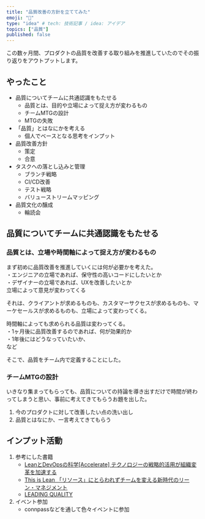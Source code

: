 ```yaml
---
title: "品質改善の方針を立ててみた"
emoji: "🔩"
type: "idea" # tech: 技術記事 / idea: アイデア
topics: ["品質"]
published: false
---
```


この数ヶ月間、プロダクトの品質を改善する取り組みを推進していたのでその振り返りをアウトプットします。  

## やったこと

- 品質についてチームに共通認識をもたせる
	- 品質とは、目的や立場によって捉え方が変わるもの
	- チームMTGの設計
	- MTGの失敗
- 「品質」とはなにかを考える
	- 個人でベースとなる思考をインプット
- 品質改善方針
	- 策定
	- 合意
- タスクへの落とし込みと管理
	- ブランチ戦略
	- CI/CD改善
	- テスト戦略
	- バリューストリームマッピング
- 品質文化の醸成
	- 輪読会

## 品質についてチームに共通認識をもたせる

### 品質とは、立場や時間軸によって捉え方が変わるもの

まず初めに品質改善を推進していくには何が必要かを考えた。  
・エンジニアの立場であれば、保守性の高いコードにしたいとか  
・デザイナーの立場であれば、UXを改善したいとか  
立場によって意見が変わってくる  

それは、クライアントが求めるものも、カスタマーサクセスが求めるものも、マーケセールスが求めるものも、立場によって変わってくる。  

時間軸によっても求められる品質は変わってくる。  
・1ヶ月後に品質改善するのであれば、何が効果的か  
・1年後にはどうなっていたいか、  
など

そこで、品質をチーム内で定義することにした。  

### チームMTGの設計

いきなり集まってもらっても、品質についての持論を導き出すだけで時間が終わってしまうと思い、事前に考えてきてもらうお題を出した。
1. 今のプロダクトに対して改善したい点の洗い出し
2. 品質とはなにか、一言考えてきてもらう

  

## インプット活動

1. 参考にした書籍
	- [LeanとDevOpsの科学[Accelerate] テクノロジーの戦略的活用が組織変革を加速する](https://amzn.asia/d/86iP7Xr)
	- [This is Lean 「リソース」にとらわれずチームを変える新時代のリーン・マネジメント](https://amzn.asia/d/35K6shR)
	- [LEADING QUALITY](https://amzn.asia/d/jbP04Cf)
2. イベント参加
	- connpassなどを通して色々イベントに参加
